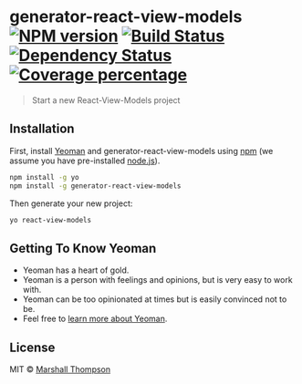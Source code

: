 # generator-react-view-models [![NPM version][npm-image]][npm-url] [![Build Status][travis-image]][travis-url] [![Dependency Status][daviddm-image]][daviddm-url] [![Coverage percentage][coveralls-image]][coveralls-url]
> Start a new React-View-Models project

## Installation

First, install [Yeoman](http://yeoman.io) and generator-react-view-models using [npm](https://www.npmjs.com/) (we assume you have pre-installed [node.js](https://nodejs.org/)).

```bash
npm install -g yo
npm install -g generator-react-view-models
```

Then generate your new project:

```bash
yo react-view-models
```

## Getting To Know Yeoman

 * Yeoman has a heart of gold.
 * Yeoman is a person with feelings and opinions, but is very easy to work with.
 * Yeoman can be too opinionated at times but is easily convinced not to be.
 * Feel free to [learn more about Yeoman](http://yeoman.io/).

## License

MIT © [Marshall Thompson](https://github.com/marshallswain)


[npm-image]: https://badge.fury.io/js/generator-react-view-models.svg
[npm-url]: https://npmjs.org/package/generator-react-view-models
[travis-image]: https://travis-ci.org/marshallswain/generator-react-view-models.svg?branch=master
[travis-url]: https://travis-ci.org/marshallswain/generator-react-view-models
[daviddm-image]: https://david-dm.org/marshallswain/generator-react-view-models.svg?theme=shields.io
[daviddm-url]: https://david-dm.org/marshallswain/generator-react-view-models
[coveralls-image]: https://coveralls.io/repos/marshallswain/generator-react-view-models/badge.svg
[coveralls-url]: https://coveralls.io/r/marshallswain/generator-react-view-models
